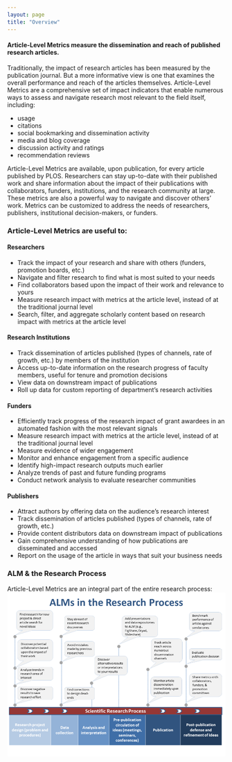 ```yaml
---
layout: page
title: "Overview"
---
```


<!--Body-->
<!--
<table class="table">
<tbody>
<tr>
  <th>Viewed</th>
  <th>Saved</th>
  <th>Discussed</th>
  <th>Cited</th>
  <th>Recommended</th>
</tr>
</tbody>
</table>
-->

<a id="ALMoverview" name="ALMoverview"></a>
#### Article-Level Metrics measure the dissemination and reach of published research articles.

Traditionally, the impact of research articles has been measured by the publication journal. But a more informative view is one that examines the overall performance and reach of the articles themselves. Article-Level Metrics are a comprehensive set of impact indicators that enable numerous ways to assess and navigate research most relevant to the field itself, including:

* usage
* citations
* social bookmarking and dissemination activity
* media and blog coverage
* discussion activity and ratings
* recommendation reviews

<!-- [COUNTER 3](http://www.projectcounter.org/) maintains a defined list of robots that should be excluded in each publisher's usage reports.-->

Article-Level Metrics are available, upon publication, for every article published by PLOS. Researchers can stay up-to-date with their published work and share information about the impact of their publications with collaborators, funders, institutions, and the research community at large. These metrics are also a powerful way to navigate and discover others’ work. Metrics can be customized to address the needs of researchers, publishers, institutional decision-makers, or funders.

### Article-Level Metrics are useful to:
<a id="ALMvalue" name="ALMvalue"></a>

#### Researchers
* Track the impact of your research and share with others (funders, promotion boards, etc.)
* Navigate and filter research to find what is most suited to your needs
* Find collaborators based upon the impact of their work and relevance to yours
* Measure research impact with metrics at the article level, instead of at the traditional journal level
* Search, filter, and aggregate scholarly content based on research impact with metrics at the article level

#### Research Institutions
* Track dissemination of articles published (types of channels, rate of growth, etc.) by members of the institution
* Access up-to-date information on the research progress of faculty members, useful for tenure and promotion decisions
* View data on downstream impact of publications
* Roll up data for custom reporting of department’s research activities

#### Funders
* Efficiently track progress of the research impact of grant awardees in an automated fashion with the most relevant signals
* Measure research impact with metrics at the article level, instead of at the traditional journal level
* Measure evidence of wider engagement
* Monitor and enhance engagement from a specific audience
* Identify high-impact research outputs much earlier
* Analyze trends of past and future funding programs
* Conduct network analysis to evaluate researcher communities

#### Publishers
* Attract authors by offering data on the audience’s research interest
* Track dissemination of articles published (types of channels, rate of growth, etc.)
* Provide content distributors data on downstream impact of publications
* Gain comprehensive understanding of how publications are disseminated and accessed
* Report on the usage of the article in ways that suit your business needs

### ALM & the Research Process
<a id="Researchprocess" name="Researchprocess"></a>
Article-Level Metrics are an integral part of the entire research process:
![Benefiting from ALM across all stages of research](/assets/researchprocess.png)